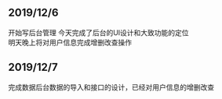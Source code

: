 ## 2019/12/6  
开始写后台管理   今天完成了后台的UI设计和大致功能的定位  
明天晚上将对用户信息完成增删改查操作  
## 2019/12/7    
完成数据后台数据的导入和接口的设计，已经对用户信息的增删改查  

